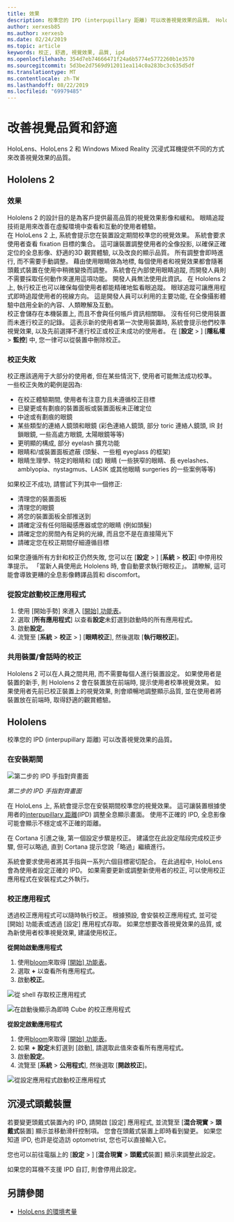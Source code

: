 ```yaml
---
title: 效果
description: 校準您的 IPD (interpupillary 距離) 可以改善視覺效果的品質。 HoloLens 和 Windows Mixed Reality 的沉浸式耳機都提供自訂 IPD 的方式。
author: xerxesb85
ms.author: xerxesb
ms.date: 02/24/2019
ms.topic: article
keywords: 校正, 舒適, 視覺效果, 品質, ipd
ms.openlocfilehash: 354d7eb74666471f24a6b5774e5772260b1e3570
ms.sourcegitcommit: 5d3be2d7569d912011ea114c0a283bc3c635d5df
ms.translationtype: MT
ms.contentlocale: zh-TW
ms.lasthandoff: 08/22/2019
ms.locfileid: "69979485"
---
```

# <a name="improve-visual-quality-and-comfort"></a>改善視覺品質和舒適
HoloLens、HoloLens 2 和 Windows Mixed Reality 沉浸式耳機提供不同的方式來改善視覺效果的品質。 

## <a name="hololens-2"></a>Hololens 2

### <a name="calibration"></a>效果

Hololens 2 的設計目的是為客戶提供最高品質的視覺效果影像和緩和。 眼睛追蹤技術是用來改善在虛擬環境中查看和互動的使用者體驗。  
在 HoloLens 2 上, 系統會提示您在裝置設定期間校準您的視覺效果。 系統會要求使用者查看 fixation 目標的集合。 這可讓裝置調整使用者的全像投影, 以確保正確定位的全息影像、舒適的3D 觀賞體驗, 以及改良的顯示品質。 所有調整會即時進行, 而不需要手動調整。 藉由使用眼睛做為地標, 每個使用者和視覺效果都會隨著頭戴式裝置在使用中稍微變換而調整。 系統會在內部使用眼睛追蹤, 而開發人員則不需要採取任何動作來運用這項功能。 開發人員無法使用此資訊。 在 Hololens 2 上, 執行校正也可以確保每個使用者都能精確地監看眼追蹤。 眼球追蹤可讓應用程式即時追蹤使用者的視線方向。 這是開發人員可以利用的主要功能, 在全像攝影體驗中啟用全新的內容、人類瞭解及互動。  
校正會儲存在本機裝置上, 而且不會與任何帳戶資訊相關聯。 沒有任何已使用裝置而未進行校正的記錄。 這表示新的使用者第一次使用裝置時, 系統會提示他們校準視覺效果, 以及先前選擇不進行校正或校正未成功的使用者。 在 [**設定** > ] [**隱私權** > **監控**] 中, 您一律可以從裝置中刪除校正。 

### <a name="calibration-failures"></a>校正失敗

校正應該適用于大部分的使用者, 但在某些情況下, 使用者可能無法成功校準。  
一些校正失敗的範例是因為:
- 在校正體驗期間, 使用者有注意力且未遵循校正目標
- 已變更或有劃痕的裝置面板或裝置面板未正確定位 
- 中途或有劃痕的眼鏡
- 某些類型的連絡人鏡頭和眼鏡 (彩色連絡人鏡頭, 部分 toric 連絡人鏡頭, IR 封鎖眼鏡, 一些高處方眼鏡, 太陽眼鏡等等)
- 更明顯的構成, 部分 eyelash 擴充功能
- 眼睛和/或裝置面板遮蔽 (頭髮、一些粗 eyeglass 的框架)
- 眼睛生理學、特定的眼睛和 (或) 眼睛 (一些狹窄的眼睛、長 eyelashes、amblyopia、nystagmus、LASIK 或其他眼睛 surgeries 的一些案例等等)

如果校正不成功, 請嘗試下列其中一個修正: 
- 清理您的裝置面板
- 清理您的眼鏡
- 將您的裝置面板全部推送到
- 請確定沒有任何阻礙感應器或您的眼睛 (例如頭髮) 
- 請確定您的房間內有足夠的光線, 而且您不是在直接陽光下
- 請確定您在校正期間仔細遵循目標

如果您遵循所有方針和校正仍然失敗, 您可以在 [**設定** > ] [**系統** > **校正**] 中停用校準提示。 「當新人員使用此 Hololens 時, 會自動要求執行眼校正」。 請瞭解, 這可能會導致更糟的全息影像轉譯品質和 discomfort。

### <a name="launching-the-calibration-app-from-settings"></a>從設定啟動校正應用程式
1. 使用 [開始手勢] 來進入 [[開始] 功能表](navigating-the-windows-mixed-reality-home.md#start-menu)。
2. 選取 [**所有應用程式**] 以查看**設定**未釘選到啟動時的所有應用程式。
3. 啟動**設定**。
4. 流覽至 [**系統** > **校正** > ] [**眼睛校正**], 然後選取 [**執行眼校正**]。

### <a name="calibration-when-sharing-a-device--session"></a>共用裝置/會話時的校正

Hololens 2 可以在人員之間共用, 而不需要每個人進行裝置設定。 如果使用者是裝置的新手, 則 Hololens 2 會在裝置放在前端時, 提示使用者校準視覺效果。 如果使用者先前已校正裝置上的視覺效果, 則會順暢地調整顯示品質, 並在使用者將裝置放在前端時, 取得舒適的觀賞體驗。 


## <a name="hololens"></a>Hololens

校準您的 IPD (interpupillary 距離) 可以改善視覺效果的品質。

### <a name="during-setup"></a>在安裝期間

![第二步的 IPD 手指對齊畫面](images/ipd-finger-alignment-300px.jpg)<br>

*第二步的 IPD 手指對齊畫面*

在 HoloLens 上, 系統會提示您在安裝期間校準您的視覺效果。 這可讓裝置根據使用者的[interpupillary 距離](https://en.wikipedia.org/wiki/Interpupillary_distance)(IPD) 調整全息顯示畫面。 使用不正確的 IPD, 全息影像可能會顯示不穩定或不正確的距離。

在 Cortana 引進之後, 第一個設定步驟是校正。 建議您在此設定階段完成校正步驟, 但可以略過, 直到 Cortana 提示您說「略過」繼續進行。

系統會要求使用者將其手指與一系列六個目標密切配合。 在此過程中, HoloLens 會為使用者設定正確的 IPD。 如果需要更新或調整新使用者的校正, 可以使用校正應用程式在安裝程式之外執行。

### <a name="calibration-app"></a>校正應用程式

透過校正應用程式可以隨時執行校正。 根據預設, 會安裝校正應用程式, 並可從 [開始] 功能表或透過 [設定] 應用程式存取。 如果您想要改善視覺效果的品質, 或為新使用者校準視覺效果, 建議使用校正。

**從開始啟動應用程式**
1. 使用[bloom](gestures.md#bloom)來取得 [[開始] 功能表](navigating-the-windows-mixed-reality-home.md#start-menu)。
2. 選取 **+** 以查看所有應用程式。
3. 啟動**校正**。

![從 shell 存取校正應用程式](images/calibration-shell.png)

![在啟動後顯示為即時 Cube 的校正應用程式](images/calibration-livecube-200px.png)

**從設定啟動應用程式**
1. 使用[bloom](gestures.md#bloom)來取得 [[開始] 功能表](navigating-the-windows-mixed-reality-home.md#start-menu)。
2. 如果 **+** **設定**未釘選到 [啟動], 請選取此值來查看所有應用程式。
3. 啟動**設定**。
4. 流覽至 [**系統** > **公用程式**], 然後選取 [**開啟校正**]。

![從設定應用程式啟動校正應用程式](images/calibration-settings-500px.jpg)


## <a name="immersive-headsets"></a>沉浸式頭戴裝置

若要變更頭戴式裝置內的 IPD, 請開啟 [設定] 應用程式, 並流覽至 [**混合現實** > **頭戴式**裝置] 顯示並移動滑杆控制項。 您會在頭戴式裝置上即時看到變更。 如果您知道 IPD, 也許是從造訪 optometrist, 您也可以直接輸入它。

您也可以前往電腦上的 [**設定** > ] [**混合現實** > **頭戴式**裝置] 顯示來調整此設定。

如果您的耳機不支援 IPD 自訂, 則會停用此設定。

## <a name="see-also"></a>另請參閱
* [HoloLens 的環境考量](environment-considerations-for-hololens.md)
